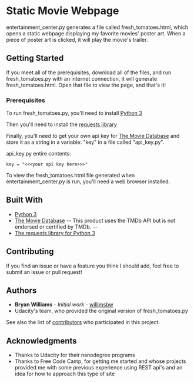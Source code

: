# Static Movie Webpage

entertainment_center.py generates a file called fresh_tomatoes.html, which
opens a static webpage displaying my favorite movies' poster art. When a piece of poster art is clicked, it will play the movie's trailer.

## Getting Started

If you meet all of the prerequisites, download all of the files, and run fresh_tomatoes.py with an internet connection, it will generate fresh_tomatoes.html. Open that file to view the page, and that's it!

### Prerequisites

To run fresh_tomatoes.py, you'll need to install [Python 3](https://www.python.org/ftp/python/3.6.5/python-3.6.5.exe)

Then you'll need to install the [requests library](http://docs.python-requests.org/en/latest/user/install/#install)

Finally, you'll need to get your own api key for [The Movie Database](https://www.themoviedb.org/settings/api) and store it as a string in a variable: "key" in a file called "api_key.py".

api_key.py entire contents:
```
key = "<<<your api key here>>>"
```

To view the fresh_tomatoes.html file generated when entertainment_center.py is run, you'll need a web browser installed.

## Built With

* [Python 3](https://docs.python.org/3/)
* [The Movie Database](https://www.themoviedb.org)
-- This product uses the TMDb API but is not endorsed or certified by TMDb. --
* [The requests library for Python 3](http://docs.python-requests.org/en/latest/user/quickstart/)


## Contributing

If you find an issue or have a feature you think I should add, feel free to submit an issue or pull request!

## Authors

* **Bryan Williams** - *Initial work* - [willimsbw](https://github.com/willimsbw)
* Udacity's team, who provided the original version of fresh_tomatoes.py

See also the list of [contributors](https://github.com/willimsbw/movie-website/graphs/contributors)
who participated in this project.

## Acknowledgments

* Thanks to Udacity for their nanodegree programs
* Thanks to Free Code Camp, for getting me started and whose projects provided me with some previous experience using REST api's and an idea for how to approach this type of site

